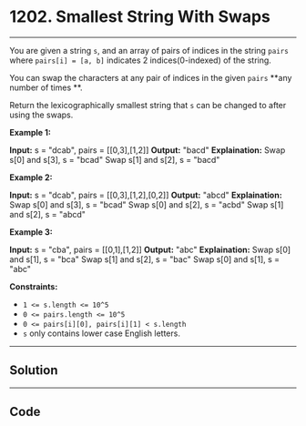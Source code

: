 # 1202. Smallest String With Swaps

---

You are given a string `s`, and an array of pairs of indices in the string `pairs` where `pairs[i] = [a, b]` indicates 2 indices(0-indexed) of the string.

You can swap the characters at any pair of indices in the given `pairs` **any number of times **.

Return the lexicographically smallest string that `s` can be changed to after using the swaps.

 

**Example 1:**


**Input:** s = "dcab", pairs = [[0,3],[1,2]]
**Output:** "bacd"
**Explaination:** 
Swap s[0] and s[3], s = "bcad"
Swap s[1] and s[2], s = "bacd"


**Example 2:**


**Input:** s = "dcab", pairs = [[0,3],[1,2],[0,2]]
**Output:** "abcd"
**Explaination:**
Swap s[0] and s[3], s = "bcad"
Swap s[0] and s[2], s = "acbd"
Swap s[1] and s[2], s = "abcd"

**Example 3:**


**Input:** s = "cba", pairs = [[0,1],[1,2]]
**Output:** "abc"
**Explaination:**
Swap s[0] and s[1], s = "bca"
Swap s[1] and s[2], s = "bac"
Swap s[0] and s[1], s = "abc"


 

**Constraints:**

  * `1 <= s.length <= 10^5`
  * `0 <= pairs.length <= 10^5`
  * `0 <= pairs[i][0], pairs[i][1] < s.length`
  * `s` only contains lower case English letters.

---

## Solution



---

## Code
```python


```